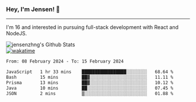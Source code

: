 ### Hey, I'm Jensen! 👋

---

I'm 16 and interested in pursuing full-stack development with React and NodeJS.

![jensenzhng's Github Stats](https://github-readme-stats.vercel.app/api?username=jensenzhng&theme=dark&show_icons=true&count_private=true)
<br />
[![wakatime](https://wakatime.com/badge/user/cbfc263d-3611-4e36-8278-8fad45fe3f62.svg)](https://wakatime.com/@cbfc263d-3611-4e36-8278-8fad45fe3f62)

<!--START_SECTION:waka-->

```txt
From: 08 February 2024 - To: 15 February 2024

JavaScript   1 hr 33 mins    █████████████████░░░░░░░░   68.64 %
Bash         15 mins         ██▓░░░░░░░░░░░░░░░░░░░░░░   11.11 %
Prisma       13 mins         ██▓░░░░░░░░░░░░░░░░░░░░░░   10.12 %
Java         10 mins         ██░░░░░░░░░░░░░░░░░░░░░░░   07.45 %
JSON         2 mins          ▒░░░░░░░░░░░░░░░░░░░░░░░░   01.88 %
```

<!--END_SECTION:waka-->
